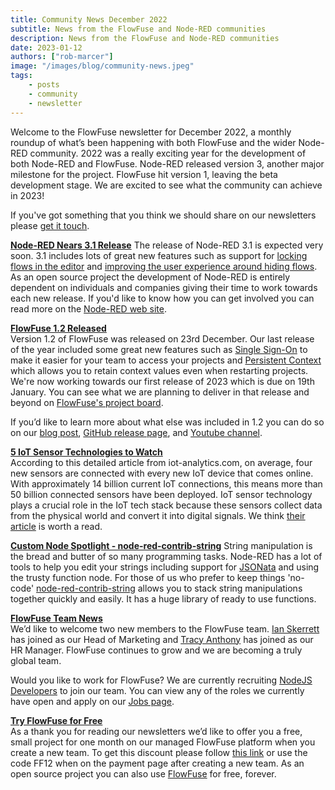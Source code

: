 ```yaml
---
title: Community News December 2022
subtitle: News from the FlowFuse and Node-RED communities
description: News from the FlowFuse and Node-RED communities
date: 2023-01-12
authors: ["rob-marcer"]
image: "/images/blog/community-news.jpeg"
tags:
    - posts
    - community
    - newsletter
---
```


Welcome to the FlowFuse newsletter for December 2022, a monthly roundup of what’s been happening with both FlowFuse and the wider Node-RED community. 2022 was a really exciting year for the development of both Node-RED and FlowFuse. Node-RED released version 3, another major milestone for the project. FlowFuse hit version 1, leaving the beta development stage. We are excited to see what the community can achieve in 2023!
<!--more-->
If you've got something that you think we should share on our newsletters please [get it touch](mailto:contact@flowfuse.com).

[**Node-RED Nears 3.1 Release**](https://github.com/node-red/node-red/milestone/19)
The release of Node-RED 3.1 is expected very soon. 3.1 includes lots of great new features such as support for [locking flows in the editor](https://github.com/node-red/node-red/pull/3938) and [improving the user experience around hiding flows](https://github.com/node-red/node-red/pull/3930). As an open source project the development of Node-RED is entirely dependent on individuals and companies giving their time to work towards each new release. If you'd like to know how you can get involved you can read more on the [Node-RED web site](https://nodered.org/about/contribute/).

[**FlowFuse 1.2 Released**](http://flowforge.com/blog/2022/12/flowforge-1-2-0-released/)   
Version 1.2 of FlowFuse was released on 23rd December. Our last release of the year included some great new features such as [Single Sign-On](https://flowforge.com/docs/cloud/#single-sign-on) to make it easier for your team to access your projects and [Persistent Context](https://flowforge.com/docs/cloud/#node-red-context) which allows you to retain context values even when restarting projects. We're now working towards our first release of 2023 which is due on 19th January. You can see what we are planning to deliver in that release and beyond on [FlowFuse's project board](https://github.com/orgs/flowforge/projects/5). 

If you’d like to learn more about what else was included in 1.2 you can do so on our [blog post](http://flowforge.com/blog/2022/12/flowforge-1-2-0-released/), [GitHub release page](https://github.com/flowforge/flowforge/releases/tag/v1.2.0), and [Youtube channel](https://www.youtube.com/watch?v=u7TjqUAub1g).

[**5 IoT Sensor Technologies to Watch**](https://iot-analytics.com/5-iot-sensor-technologies/)  
According to this detailed article from iot-analytics.com, on average, four new sensors are connected with every new IoT device that comes online. With approximately 14 billion current IoT connections, this means more than 50 billion connected sensors have been deployed. IoT sensor technology plays a crucial role in the IoT tech stack because these sensors collect data from the physical world and convert it into digital signals. We think [their article](https://iot-analytics.com/5-iot-sensor-technologies/) is worth a read.

[**Custom Node Spotlight - node-red-contrib-string**](https://flows.nodered.org/node/node-red-contrib-string)
String manipulation is the bread and butter of so many programming tasks. Node-RED has a lot of tools to help you edit your strings including support for [JSONata](https://jsonata.org/) and using the trusty function node. For those of us who prefer to keep things 'no-code' [node-red-contrib-string](https://flows.nodered.org/node/node-red-contrib-string) allows you to stack string manipulations together quickly and easily. It has a huge library of ready to use functions.

[**FlowFuse Team News**](https://flowforge.com/team/)    
We’d like to welcome two new members to the FlowFuse team. [Ian Skerrett](https://twitter.com/ianskerrett) has joined as our Head of Marketing and [Tracy Anthony](https://www.linkedin.com/in/tracyanthonyfernandez/) has joined as our HR Manager. FlowFuse continues to grow and we are becoming a truly global team.

Would you like to work for FlowFuse? We are currently recruiting [NodeJS Developers](https://boards.greenhouse.io/flowforge/jobs/4463977004) to join our team. You can view any of the roles we currently have open and apply on our [Jobs page](https://boards.greenhouse.io/flowforge). 
    
[**Try FlowFuse for Free**](https://app.flowforge.com/account/create?code=FF12)  
As a thank you for reading our newsletters we’d like to offer you a free, small project for one month on our managed FlowFuse platform when you create a new team. To get this discount please follow [this link](https://app.flowforge.com/account/create?code=FF12) or use the code FF12 when on the payment page after creating a new team. As an open source project you can also use [FlowFuse](https://flowforge.com/docs/install/) for free, forever.
